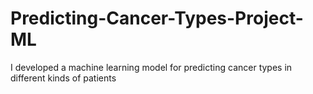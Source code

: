 # Predicting-Cancer-Types-Project-ML
I developed a machine learning model for predicting cancer types in different kinds of patients
